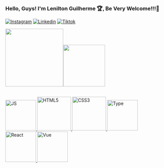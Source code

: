 
### Hello, Guys! I'm Lenilton Guilherme 🏆, Be Very Welcome!!!🚀 

[![Instagram](https://img.shields.io/badge/Instagram-E4405F?style=for-the-badge&logo=instagram&logoColor=white
)](https://www.instagram.com/leniltonguilherme/)
[![Linkedin](https://img.shields.io/badge/LinkedIn-0077B5?style=for-the-badge&logo=linkedin&logoColor=white
)](https://www.linkedin.com/in/lenilton-guilherme/)
[![Tiktok](https://img.shields.io/badge/TikTok-000000?style=for-the-badge&logo=tiktok&logoColor=white
)](https://www.tiktok.com/@leniltonguilherme)

<table>
  <img height="180em" src="https://github-readme-stats.vercel.app/api?username=leniltonguilherme&show_icons=true&theme=tokyonight&include_all_commits=true&count_private=true"/>
  <img height="130em" src="https://github-readme-stats.vercel.app/api/top-langs/?username=leniltonguilherme&layout=compact&langs_count=6&theme=tokyonight"/>
</table>
<table>
  <a href="https://github.com/leniltonguilherme">
  <img src="https://upload.wikimedia.org/wikipedia/commons/thumb/6/6a/JavaScript-logo.png/800px-JavaScript-logo.png" width="95" alt="JS">
  <img src="https://img.icons8.com/color/2x/html-5.png" width="105" alt="HTML5">
  <img src="https://img.icons8.com/color/2x/css3.png" width="105" alt="CSS3">
  <img src="https://upload.wikimedia.org/wikipedia/commons/thumb/4/4c/Typescript_logo_2020.svg/2048px-Typescript_logo_2020.svg.png" width="95" alt="Type">
  <img src="https://upload.wikimedia.org/wikipedia/commons/thumb/a/a7/React-icon.svg/2300px-React-icon.svg.png" width="95" alt="React">
  <img src="https://img.icons8.com/color/2x/vue-js.png" width="95" alt="Vue">
  
</table>





